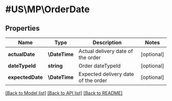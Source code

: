 # #US\MP\OrderDate

## Properties

Name | Type | Description | Notes
------------ | ------------- | ------------- | -------------
**actualDate** | **\DateTime** | Actual delivery date of the order | [optional]
**dateTypeId** | **string** | Order dateTypeId | [optional]
**expectedDate** | **\DateTime** | Expected delivery date of the order | [optional]


[[Back to Model list]](../) [[Back to API list]](../../Api/US/MP) [[Back to README]](../../README.md)
